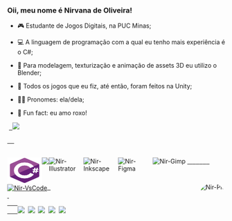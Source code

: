 ### Oii, meu nome é Nirvana de Oliveira!

<div align="left">

  - 🎮 Estudante de Jogos Digitais, na PUC Minas;

  - 💻 A linguagem de programação com a qual eu tenho mais experiência é o C#;

  - 🎨 Para modelagem, texturização e animação de assets 3D eu utilizo o Blender;

  - 🎲 Todos os jogos que eu fiz, até então, foram feitos na Unity; 

  - 🏳️‍🌈 Pronomes: ela/dela;
  
  - 💜 Fun fact: eu amo roxo!

 </div>


<div align="left">
 <a href="https://github.com/NirvanaHaydn">
 <img height="160em" src="https://github-readme-stats.vercel.app/api/top-langs/?username=NirvanaHaydn&layout=compact&langs_count=7&theme=jolly"/>
</div>

  
 </div>
<div style="display: inline_block"><br>
 <img align="left" alt="Nir-CSharp" height="60" width="80" src="https://raw.githubusercontent.com/devicons/devicon/master/icons/csharp/csharp-original.svg">
 <img align="left" alt"Nir-Unity" height="60" whidth="80" src="https://cdn.jsdelivr.net/gh/devicons/devicon/icons/unity/unity-original-wordmark.svg">
 <img align="left" alt="Nir-Illustrator" height="60" width="80" src="https://cdn.jsdelivr.net/gh/devicons/devicon/icons/illustrator/illustrator-line.svg">
 <img align="left" alt="Nir-Inkscape" height="60" width="80" src="https://cdn.jsdelivr.net/gh/devicons/devicon/icons/inkscape/inkscape-original.svg">
 <img align="left" alt="Nir-Figma" height="60" width="80" src="https://cdn.jsdelivr.net/gh/devicons/devicon/icons/figma/figma-original.svg">
 <img align="left" alt="Nir-Gimp" height="60" width="80" src="https://cdn.jsdelivr.net/gh/devicons/devicon/icons/gimp/gimp-original-wordmark.svg">
 <img align="center" alt="Nir-VsCode" height="60" width="80" src="https://cdn.jsdelivr.net/gh/devicons/devicon/icons/vscode/vscode-original-wordmark.svg">
 <img align="right" alt="Nir-Pic" height="180" style="border-radius:50px"; src="https://piskel-imgstore-b.appspot.com/img/05a56130-14e4-11ec-93dc-5f8f33268f1c.gif">
</div>
 
<div> 
  
 
<div> 
  
 <a href="https://www.instagram.com/nirvanahaydn/" target="_blank"><img src="https://img.shields.io/badge/-Instagram-%23E4405F?style=for-the-badge&logo=instagram&logoColor=white" target="_blank"></a>
 <a href="mailto:facnirv@gmail.com" target="_blank"><img src="https://img.shields.io/badge/Gmail-D14836?style=for-the-badge&logo=gmail&logoColor=white"></a>
 <a href="https://medium.com/@nrvnobrrs" target="_blank"><img src="https://img.shields.io/badge/Medium-12100E?style=for-the-badge&logo=medium&logoColor=white"></a>
 <a href="https://nirvanahaydn.itch.io/" target="_blank"><img src="https://img.shields.io/badge/Itch.io-FA5C5C?style=for-the-badge&logo=itch.io&logoColor=white" target="_blank"></a>
 <a href="https://www.linkedin.com/in/nirvanaobhaydn/" target="_blank"><img src="https://img.shields.io/badge/-LinkedIn-%230077B5?style=for-the-badge&logo=linkedin&logoColor=white" target="_blank"></a> 
 
 
</div>
